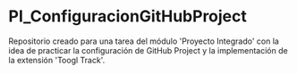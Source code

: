 # PI_ConfiguracionGitHubProject
Repositorio creado para una tarea del módulo 'Proyecto Integrado' con la idea de practicar la configuración de GitHub Project y la implementación de la extensión 'Toogl Track'.
